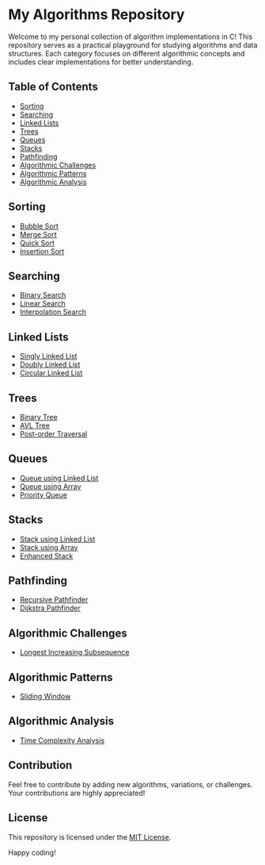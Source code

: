 # My Algorithms Repository

Welcome to my personal collection of algorithm implementations in C! This repository serves as a practical playground for studying algorithms and data structures. Each category focuses on different algorithmic concepts and includes clear implementations for better understanding.

## Table of Contents

- [Sorting](#sorting)
- [Searching](#searching)
- [Linked Lists](#linked-lists)
- [Trees](#trees)
- [Queues](#queues)
- [Stacks](#stacks)
- [Pathfinding](#pathfinding)
- [Algorithmic Challenges](#algorithmic-challenges)
- [Algorithmic Patterns](#algorithmic-patterns)
- [Algorithmic Analysis](#algorithmic-analysis)

## Sorting

- [Bubble Sort](sorting/bubble_sort.c)
- [Merge Sort](sorting/merge_sort.c)
- [Quick Sort](sorting/quick_sort.c)
- [Insertion Sort](sorting/insertion_sort.c) <!-- Added algorithm -->

## Searching

- [Binary Search](searching/binary_search.c)
- [Linear Search](searching/linear_search.c)
- [Interpolation Search](searching/interpolation_search.c) <!-- Added algorithm -->

## Linked Lists

- [Singly Linked List](linked_lists/singly_linked_list.c)
- [Doubly Linked List](linked_lists/doubly_linked_list.c)
- [Circular Linked List](linked_lists/circular_linked_list.c) <!-- Variation -->

## Trees

- [Binary Tree](trees/binary_tree.c)
- [AVL Tree](trees/AVL_tree.c)
- [Post-order Traversal](trees/post_order_traversal.c) <!-- Tree traversal algorithm -->

## Queues

- [Queue using Linked List](queues/queue_using_linked_list.c)
- [Queue using Array](queues/queue_using_array.c)
- [Priority Queue](queues/priority_queue.c) <!-- Variation -->

## Stacks

- [Stack using Linked List](stacks/stack_using_linked_list.c)
- [Stack using Array](stacks/stack_using_array.c)
- [Enhanced Stack](stacks/enhanced_stack.c) <!-- Variation -->

## Pathfinding

- [Recursive Pathfinder](pathfinding/recursive_pathfinder.c)
- [Dijkstra Pathfinder](pathfinding/dijkstra_pathfinder.c) <!-- Additional algorithm -->

## Algorithmic Challenges

- [Longest Increasing Subsequence](algorithmic_challenges/longest_increasing_subsequence.c)

## Algorithmic Patterns

- [Sliding Window](algorithmic_patterns/sliding_window.c) <!-- Algorithmic pattern example -->

## Algorithmic Analysis

- [Time Complexity Analysis](algorithmic_analysis/time_complexity_analysis.md) <!-- Documentation discussing time complexity -->

## Contribution

Feel free to contribute by adding new algorithms, variations, or challenges. Your contributions are highly appreciated!

## License

This repository is licensed under the [MIT License](LICENSE).

Happy coding!
